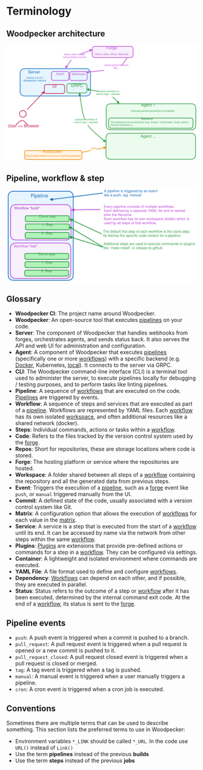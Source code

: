 # Terminology

## Woodpecker architecture

![Woodpecker architecture](architecture.svg)

## Pipeline, workflow & step

![Relation between pipelines, workflows and steps](pipeline-workflow-step.svg)

## Glossary

- **Woodpecker CI**: The project name around Woodpecker.
- **Woodpecker**: An open-source tool that executes [pipelines][Pipeline] on your code.
- **Server**: The component of Woodpecker that handles webhooks from forges, orchestrates agents, and sends status back. It also serves the API and web UI for administration and configuration.
- **Agent**: A component of Woodpecker that executes [pipelines][Pipeline] (specifically one or more [workflows][Workflow]) with a specific backend (e.g. [Docker][], Kubernetes, [local][Local]). It connects to the server via GRPC.
- **CLI**: The Woodpecker command-line interface (CLI) is a terminal tool used to administer the server, to execute pipelines locally for debugging / testing purposes, and to perform tasks like linting pipelines.
- **Pipeline**: A sequence of [workflows][Workflow] that are executed on the code. [Pipelines][Pipeline] are triggered by events.
- **Workflow**: A sequence of steps and services that are executed as part of a [pipeline][Pipeline]. Workflows are represented by YAML files. Each [workflow][Workflow] has its own isolated [workspace][Workspace], and often additional resources like a shared network (docker).
- **Steps**: Individual commands, actions or tasks within a [workflow][Workflow].
- **Code**: Refers to the files tracked by the version control system used by the [forge][Forge].
- **Repos**: Short for repositories, these are storage locations where code is stored.
- **Forge**: The hosting platform or service where the repositories are hosted.
- **Workspace**: A folder shared between all steps of a [workflow][Workflow] containing the repository and all the generated data from previous steps.
- **Event**: Triggers the execution of a [pipeline][Pipeline], such as a [forge][Forge] event like `push`, or `manual` triggered manually from the UI.
- **Commit**: A defined state of the code, usually associated with a version control system like Git.
- **Matrix**: A configuration option that allows the execution of [workflows][Workflow] for each value in the [matrix][Matrix].
- **Service**: A service is a step that is executed from the start of a [workflow][Workflow] until its end. It can be accessed by name via the network from other steps within the same [workflow][Workflow].
- **Plugins**: [Plugins][Plugin] are extensions that provide pre-defined actions or commands for a step in a [workflow][Workflow]. They can be configured via settings.
- **Container**: A lightweight and isolated environment where commands are executed.
- **YAML File**: A file format used to define and configure [workflows][Workflow].
- **Dependency**: [Workflows][Workflow] can depend on each other, and if possible, they are executed in parallel.
- **Status**: Status refers to the outcome of a step or [workflow][Workflow] after it has been executed, determined by the internal command exit code. At the end of a [workflow][Workflow], its status is sent to the [forge][Forge].

## Pipeline events

- `push`: A push event is triggered when a commit is pushed to a branch.
- `pull_request`: A pull request event is triggered when a pull request is opened or a new commit is pushed to it.
- `pull_request_closed`: A pull request closed event is triggered when a pull request is closed or merged.
- `tag`: A tag event is triggered when a tag is pushed.
- `manual`: A manual event is triggered when a user manually triggers a pipeline.
- `cron`: A cron event is triggered when a cron job is executed.

## Conventions

Sometimes there are multiple terms that can be used to describe something. This section lists the preferred terms to use in Woodpecker:

- Environment variables `*_LINK` should be called `*_URL`. In the code use `URL()` instead of `Link()`
- Use the term **pipelines** instead of the previous **builds**
- Use the term **steps** instead of the previous **jobs**

<!-- References -->

[Pipeline]: ../20-workflow-syntax.md
[Workflow]: ../25-workflows.md
[Forge]: ../../30-administration/11-forges/10-overview.md
[Plugin]: ../51-plugins/10-overview.md
[Workspace]: ../20-workflow-syntax.md#workspace
[Matrix]: ../30-matrix-workflows.md
[Docker]: ../../30-administration/22-backends/10-docker.md
[Local]: ../../30-administration/22-backends/20-local.md
